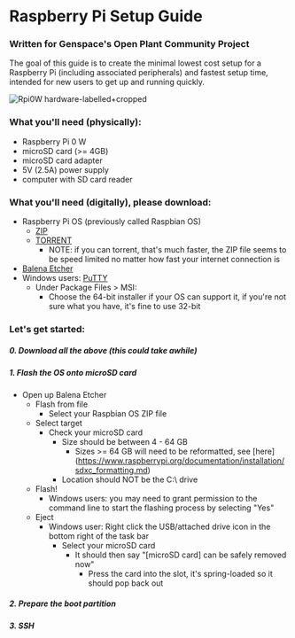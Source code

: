 # Raspberry Pi Setup Guide
### Written for Genspace's Open Plant Community Project

The goal of this guide is to create the minimal lowest cost setup for a Raspberry Pi (including associated peripherals) and fastest setup time, intended for new users to get up and running quickly.  

![Rpi0W hardware-labelled+cropped](https://user-images.githubusercontent.com/12764347/90338534-40102d80-dfb8-11ea-94ee-dae62fd3cc1c.jpg)

### What you'll need (physically):
- Raspberry Pi 0 W
- microSD card (>= 4GB)
- microSD card adapter
- 5V (2.5A) power supply
- computer with SD card reader

### What you'll need (digitally), please download:
- Raspberry Pi OS (previously called Raspbian OS)
  - [ZIP](https://downloads.raspberrypi.org/raspios_full_armhf_latest)
  - [TORRENT](https://downloads.raspberrypi.org/raspios_full_armhf_latest.torrent)
    - NOTE: if you can torrent, that's much faster, the ZIP file seems to be speed limited no matter how fast your internet connection is
- [Balena Etcher](https://www.balena.io/etcher/)
- Windows users: [PuTTY](https://www.chiark.greenend.org.uk/~sgtatham/putty/latest.html)
  - Under Package Files > MSI: 
      - Choose the 64-bit installer if your OS can support it, if you're not sure what you have, it's fine to use 32-bit

### Let's get started:

##### 0. Download all the above (this could take awhile)

##### 1. Flash the OS onto microSD card
- Open up Balena Etcher
  - Flash from file
    - Select your Raspbian OS ZIP file 
  - Select target
    - Check your microSD card
      - Size should be between 4 - 64 GB
        - Sizes >= 64 GB will need to be reformatted, see [here] (https://www.raspberrypi.org/documentation/installation/sdxc_formatting.md)
      - Location should NOT be the C:\ drive
  - Flash!
    - Windows users: you may need to grant permission to the command line to start the flashing process by selecting "Yes"
  - Eject
    - Windows user: Right click the USB/attached drive icon in the bottom right of the task bar
      - Select your microSD card
        - It should then say "[microSD card] can be safely removed now"
          - Press the card into the slot, it's spring-loaded so it should pop back out

##### 2. Prepare the boot partition

##### 3. SSH 



